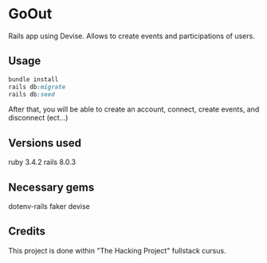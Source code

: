 # GoOut

Rails app using Devise. Allows to create events and participations of users.

## Usage

```ruby
bundle install
rails db:migrate
rails db:seed
```

After that, you will be able to create an account, connect, create events, and disconnect (ect...)

## Versions used

ruby 3.4.2
rails 8.0.3

## Necessary gems
dotenv-rails
faker
devise

## Credits

This project is done within "The Hacking Project" fullstack cursus.
